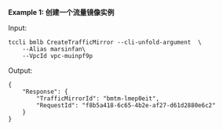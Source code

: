 **Example 1: 创建一个流量镜像实例**



Input: 

```
tccli bmlb CreateTrafficMirror --cli-unfold-argument  \
    --Alias marsinfan\
    --VpcId vpc-muinpf9p
```

Output: 
```
{
    "Response": {
        "TrafficMirrorId": "bmtm-lmep0eit",
        "RequestId": "f8b5a418-6c65-4b2e-af27-d61d2880e6c2"
    }
}
```

